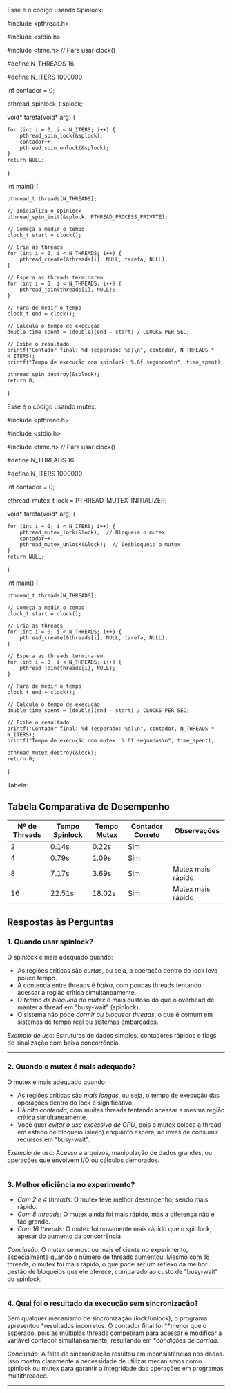 Esse é o código usando Spinlock:

#include <pthread.h>

#include <stdio.h>

#include <time.h>  // Para usar clock()

#define N_THREADS 16

#define N_ITERS 1000000

int contador = 0;

pthread_spinlock_t splock;

void* tarefa(void* arg) {

    for (int i = 0; i < N_ITERS; i++) {
        pthread_spin_lock(&splock);
        contador++;
        pthread_spin_unlock(&splock);
    }
    return NULL;
}

int main() {

    pthread_t threads[N_THREADS];

    // Inicializa o spinlock
    pthread_spin_init(&splock, PTHREAD_PROCESS_PRIVATE);

    // Começa a medir o tempo
    clock_t start = clock();

    // Cria as threads
    for (int i = 0; i < N_THREADS; i++) {
        pthread_create(&threads[i], NULL, tarefa, NULL);
    }

    // Espera as threads terminarem
    for (int i = 0; i < N_THREADS; i++) {
        pthread_join(threads[i], NULL);
    }

    // Para de medir o tempo
    clock_t end = clock();

    // Calcula o tempo de execução
    double time_spent = (double)(end - start) / CLOCKS_PER_SEC;

    // Exibe o resultado
    printf("Contador final: %d (esperado: %d)\n", contador, N_THREADS * N_ITERS);
    printf("Tempo de execução com spinlock: %.6f segundos\n", time_spent);

    pthread_spin_destroy(&splock);
    return 0;
}

Esse é o código usando mutex:

#include <pthread.h>

#include <stdio.h>

#include <time.h>  // Para usar clock()

#define N_THREADS 16

#define N_ITERS 1000000

int contador = 0;

pthread_mutex_t lock = PTHREAD_MUTEX_INITIALIZER;

void* tarefa(void* arg) {

    for (int i = 0; i < N_ITERS; i++) {
        pthread_mutex_lock(&lock);  // Bloqueia o mutex
        contador++;
        pthread_mutex_unlock(&lock);  // Desbloqueia o mutex
    }
    return NULL;
}

int main() {

    pthread_t threads[N_THREADS];

    // Começa a medir o tempo
    clock_t start = clock();

    // Cria as threads
    for (int i = 0; i < N_THREADS; i++) {
        pthread_create(&threads[i], NULL, tarefa, NULL);
    }

    // Espera as threads terminarem
    for (int i = 0; i < N_THREADS; i++) {
        pthread_join(threads[i], NULL);
    }

    // Para de medir o tempo
    clock_t end = clock();

    // Calcula o tempo de execução
    double time_spent = (double)(end - start) / CLOCKS_PER_SEC;

    // Exibe o resultado
    printf("Contador final: %d (esperado: %d)\n", contador, N_THREADS * N_ITERS);
    printf("Tempo de execução com mutex: %.6f segundos\n", time_spent);

    pthread_mutex_destroy(&lock);
    return 0;
}

Tabela:

## Tabela Comparativa de Desempenho

| Nº de Threads | Tempo Spinlock | Tempo Mutex | Contador Correto  | Observações          |
|---------------|----------------|-------------|-------------------|----------------------|
| 2             | 0.14s          | 0.22s       | Sim               |                      |
| 4             | 0.79s          | 1.09s       | Sim               |                      |
| 8             | 7.17s          | 3.69s       | Sim               | Mutex mais rápido    |
| 16            | 22.51s         | 18.02s      | Sim               | Mutex mais rápido    |

## Respostas às Perguntas

### 1. Quando usar spinlock?

O spinlock é mais adequado quando:
- As regiões críticas são *curtas*, ou seja, a operação dentro do lock leva pouco tempo.
- A contenda entre threads é *baixa*, com poucas threads tentando acessar a região crítica simultaneamente.
- O *tempo de bloqueio do mutex* é mais custoso do que o overhead de manter a thread em "busy-wait" (spinlock).
- O sistema não pode *dormir ou bloquear threads*, o que é comum em sistemas de tempo real ou sistemas embarcados.

*Exemplo de uso*: Estruturas de dados simples, contadores rápidos e flags de sinalização com baixa concorrência.

---

### 2. Quando o mutex é mais adequado?

O mutex é mais adequado quando:
- As regiões críticas são *mais longas*, ou seja, o tempo de execução das operações dentro do lock é significativo.
- Há *alta contenda*, com muitas threads tentando acessar a mesma região crítica simultaneamente.
- Você quer *evitar o uso excessivo de CPU*, pois o mutex coloca a thread em estado de bloqueio (sleep) enquanto espera, ao invés de consumir recursos em "busy-wait".

*Exemplo de uso*: Acesso a arquivos, manipulação de dados grandes, ou operações que envolvem I/O ou cálculos demorados.

---

### 3. Melhor eficiência no experimento?

- *Com 2 e 4 threads*: O mutex teve melhor desempenho, sendo mais rápido.
- *Com 8 threads*: O mutex ainda foi mais rápido, mas a diferença não é tão grande.
- *Com 16 threads*: O mutex foi novamente mais rápido que o spinlock, apesar do aumento da concorrência.

*Conclusão*: O mutex se mostrou mais eficiente no experimento, especialmente quando o número de threads aumentou. Mesmo com 16 threads, o mutex foi mais rápido, o que pode ser um reflexo da melhor gestão de bloqueios que ele oferece, comparado ao custo de "busy-wait" do spinlock.

---

### 4. Qual foi o resultado da execução sem sincronização?

Sem qualquer mecanismo de sincronização (lock/unlock), o programa apresentou *resultados incorretos. O contador final foi **menor que o esperado, pois as múltiplas threads competiram para acessar e modificar a variável contador simultaneamente, resultando em **condições de corrida*.

*Conclusão*: A falta de sincronização resultou em inconsistências nos dados. Isso mostra claramente a necessidade de utilizar mecanismos como spinlock ou mutex para garantir a integridade das operações em programas multithreaded.

---